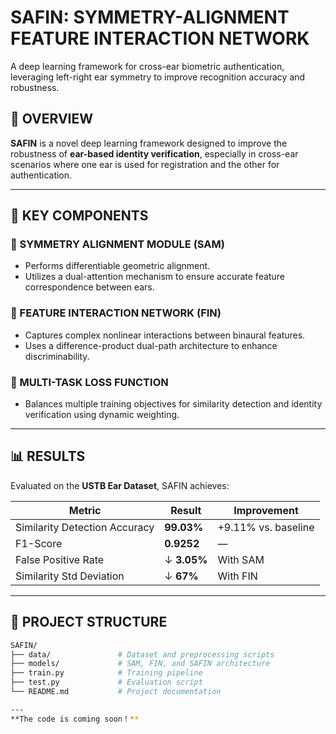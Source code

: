 # SAFIN: SYMMETRY-ALIGNMENT FEATURE INTERACTION NETWORK

A deep learning framework for cross-ear biometric authentication, leveraging left-right ear symmetry to improve recognition accuracy and robustness.


## 🧠 OVERVIEW

**SAFIN** is a novel deep learning framework designed to improve the robustness of **ear-based identity verification**, especially in cross-ear scenarios where one ear is used for registration and the other for authentication.

---

## 🔧 KEY COMPONENTS

### 🔹 SYMMETRY ALIGNMENT MODULE (SAM)
- Performs differentiable geometric alignment.
- Utilizes a dual-attention mechanism to ensure accurate feature correspondence between ears.

### 🔹 FEATURE INTERACTION NETWORK (FIN)
- Captures complex nonlinear interactions between binaural features.
- Uses a difference-product dual-path architecture to enhance discriminability.

### 🔹 MULTI-TASK LOSS FUNCTION
- Balances multiple training objectives for similarity detection and identity verification using dynamic weighting.

---

## 📊 RESULTS

Evaluated on the **USTB Ear Dataset**, SAFIN achieves:

| Metric                         | Result        | Improvement     |
|-------------------------------|---------------|-----------------|
| Similarity Detection Accuracy | **99.03%**    | +9.11% vs. baseline |
| F1-Score                      | **0.9252**    | —               |
| False Positive Rate           | ↓ **3.05%**   | With SAM        |
| Similarity Std Deviation      | ↓ **67%**     | With FIN        |

---

## 📁 PROJECT STRUCTURE

```bash
SAFIN/
├── data/               # Dataset and preprocessing scripts
├── models/             # SAM, FIN, and SAFIN architecture
├── train.py            # Training pipeline
├── test.py             # Evaluation script
└── README.md           # Project documentation

---
**The code is coming soon！**
